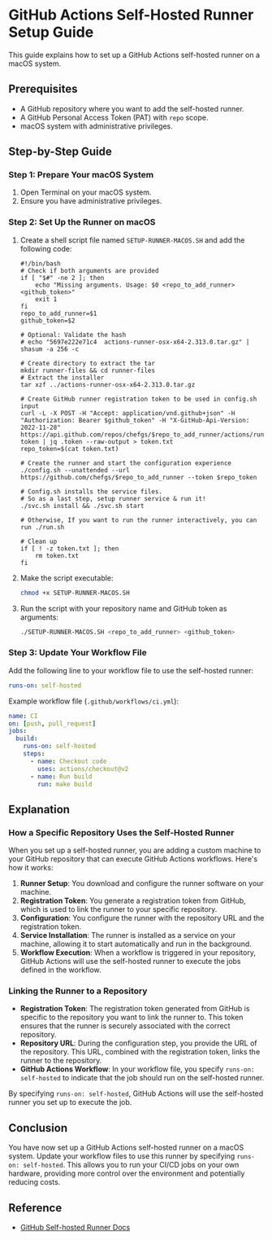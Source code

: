 # GitHub Actions Self-Hosted Runner Setup Guide

This guide explains how to set up a GitHub Actions self-hosted runner on a macOS system.

## Prerequisites

- A GitHub repository where you want to add the self-hosted runner.
- A GitHub Personal Access Token (PAT) with `repo` scope.
- macOS system with administrative privileges.

## Step-by-Step Guide

### Step 1: Prepare Your macOS System

1. Open Terminal on your macOS system.
2. Ensure you have administrative privileges.

### Step 2: Set Up the Runner on macOS

1. Create a shell script file named `SETUP-RUNNER-MACOS.SH` and add the following code:

    ```shell
    #!/bin/bash
    # Check if both arguments are provided
    if [ "$#" -ne 2 ]; then
        echo "Missing arguments. Usage: $0 <repo_to_add_runner> <github_token>"
        exit 1
    fi
    repo_to_add_runner=$1
    github_token=$2

    # Optional: Validate the hash
    # echo "5697e222e71c4  actions-runner-osx-x64-2.313.0.tar.gz" | shasum -a 256 -c

    # Create directory to extract the tar
    mkdir runner-files && cd runner-files
    # Extract the installer
    tar xzf ../actions-runner-osx-x64-2.313.0.tar.gz

    # Create GitHub runner registration token to be used in config.sh input
    curl -L -X POST -H "Accept: application/vnd.github+json" -H "Authorization: Bearer $github_token" -H "X-GitHub-Api-Version: 2022-11-28" https://api.github.com/repos/chefgs/$repo_to_add_runner/actions/runners/registration-token | jq .token --raw-output > token.txt
    repo_token=$(cat token.txt)

    # Create the runner and start the configuration experience
    ./config.sh --unattended --url https://github.com/chefgs/$repo_to_add_runner --token $repo_token

    # Config.sh installs the service files. 
    # So as a last step, setup runner service & run it!
    ./svc.sh install && ./svc.sh start

    # Otherwise, If you want to run the runner interactively, you can run ./run.sh

    # Clean up
    if [ ! -z token.txt ]; then
        rm token.txt
    fi
    ```

2. Make the script executable:

    ```sh
    chmod +x SETUP-RUNNER-MACOS.SH
    ```

3. Run the script with your repository name and GitHub token as arguments:

    ```sh
    ./SETUP-RUNNER-MACOS.SH <repo_to_add_runner> <github_token>
    ```

### Step 3: Update Your Workflow File

Add the following line to your workflow file to use the self-hosted runner:

```yml
runs-on: self-hosted
```

Example workflow file (`.github/workflows/ci.yml`):

```yml
name: CI
on: [push, pull_request]
jobs:
  build:
    runs-on: self-hosted
    steps:
      - name: Checkout code
        uses: actions/checkout@v2
      - name: Run build
        run: make build
```

## Explanation

### How a Specific Repository Uses the Self-Hosted Runner

When you set up a self-hosted runner, you are adding a custom machine to your GitHub repository that can execute GitHub Actions workflows. Here's how it works:

1. **Runner Setup**: You download and configure the runner software on your machine.
2. **Registration Token**: You generate a registration token from GitHub, which is used to link the runner to your specific repository.
3. **Configuration**: You configure the runner with the repository URL and the registration token.
4. **Service Installation**: The runner is installed as a service on your machine, allowing it to start automatically and run in the background.
5. **Workflow Execution**: When a workflow is triggered in your repository, GitHub Actions will use the self-hosted runner to execute the jobs defined in the workflow.

### Linking the Runner to a Repository

- **Registration Token**: The registration token generated from GitHub is specific to the repository you want to link the runner to. This token ensures that the runner is securely associated with the correct repository.
- **Repository URL**: During the configuration step, you provide the URL of the repository. This URL, combined with the registration token, links the runner to the repository.
- **GitHub Actions Workflow**: In your workflow file, you specify `runs-on: self-hosted` to indicate that the job should run on the self-hosted runner.

By specifying `runs-on: self-hosted`, GitHub Actions will use the self-hosted runner you set up to execute the job.

## Conclusion

You have now set up a GitHub Actions self-hosted runner on a macOS system. Update your workflow files to use this runner by specifying `runs-on: self-hosted`. This allows you to run your CI/CD jobs on your own hardware, providing more control over the environment and potentially reducing costs.

## Reference
- [GitHub Self-hosted Runner Docs](https://docs.github.com/en/actions/hosting-your-own-runners/managing-self-hosted-runners/about-self-hosted-runners)